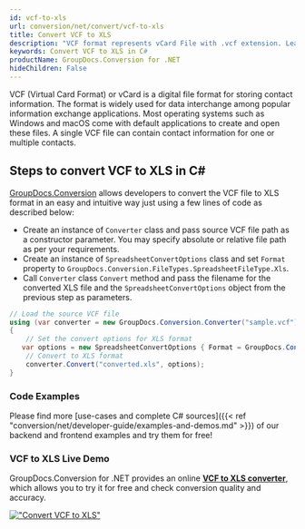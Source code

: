 ```yaml
---
id: vcf-to-xls
url: conversion/net/convert/vcf-to-xls
title: Convert VCF to XLS
description: "VCF format represents vCard File with .vcf extension. Learn how to convert VCF to XLS file programmatically in C# language using GroupDocs.Conversion for .NET library."
keywords: Convert VCF to XLS in C#
productName: GroupDocs.Conversion for .NET
hideChildren: False
---
```


VCF (Virtual Card Format) or vCard is a digital file format for storing contact information. The format is widely used for data interchange among popular information exchange applications. Most operating systems such as Windows and macOS come with default applications to create and open these files. A single VCF file can contain contact information for one or multiple contacts.

## Steps to convert VCF to XLS in C#

[GroupDocs.Conversion](https://products.groupdocs.com/conversion/net) allows developers to convert the VCF file to XLS format in an easy and intuitive way just using a few lines of code as described below:

* Create an instance of `Converter` class and pass source VCF file path as a constructor parameter. You may specify absolute or relative file path as per your requirements. 
* Create an instance of `SpreadsheetConvertOptions` class and set `Format` property to `GroupDocs.Conversion.FileTypes.SpreadsheetFileType.Xls`.
* Call `Converter` class `Convert` method and pass the filename for the converted XLS file and the `SpreadsheetConvertOptions` object from the previous step as parameters.

```csharp
// Load the source VCF file
using (var converter = new GroupDocs.Conversion.Converter("sample.vcf"))
{
    // Set the convert options for XLS format
   var options = new SpreadsheetConvertOptions { Format = GroupDocs.Conversion.FileTypes.SpreadsheetFileType.Xls };
    // Convert to XLS format
    converter.Convert("converted.xls", options);
}
```

### Code Examples

Please find more [use-cases and complete C# sources]({{< ref "conversion/net/developer-guide/examples-and-demos.md" >}}) of our backend and frontend examples and try them for free!

### VCF to XLS Live Demo

GroupDocs.Conversion for .NET provides an online [**VCF to XLS converter**](https://products.groupdocs.app/conversion/vcf-to-xls), which allows you to try it for free and check conversion quality and accuracy.

[!["Convert VCF to XLS"](conversion/net/images/convert-to-xls/convert-vcf-to-xls.png)](https://products.groupdocs.app/conversion/vcf-to-xls)